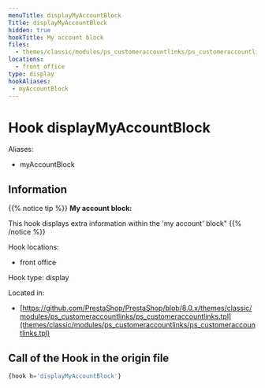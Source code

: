 ```yaml
---
menuTitle: displayMyAccountBlock
Title: displayMyAccountBlock
hidden: true
hookTitle: My account block
files:
  - themes/classic/modules/ps_customeraccountlinks/ps_customeraccountlinks.tpl
locations:
  - front office
type: display
hookAliases:
 - myAccountBlock
---
```


# Hook displayMyAccountBlock

Aliases: 
 - myAccountBlock



## Information

{{% notice tip %}}
**My account block:** 

This hook displays extra information within the 'my account' block"
{{% /notice %}}

Hook locations: 
  - front office

Hook type: display

Located in: 
  - [https://github.com/PrestaShop/PrestaShop/blob/8.0.x/themes/classic/modules/ps_customeraccountlinks/ps_customeraccountlinks.tpl](themes/classic/modules/ps_customeraccountlinks/ps_customeraccountlinks.tpl)

## Call of the Hook in the origin file

```php
{hook h='displayMyAccountBlock'}
```